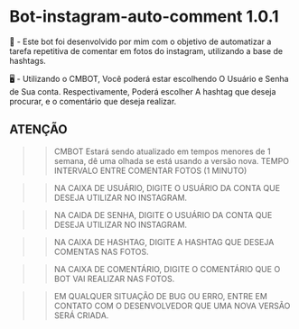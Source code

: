 # Bot-instagram-auto-comment 1.0.1
📘 - Este bot foi desenvolvido por mim com o objetivo de automatizar a tarefa repetitiva de comentar em fotos do instagram, utilizando a base de hashtags.

🖥 - Utilizando o CMBOT, Você poderá estar escolhendo O Usuário e Senha de Sua conta. Respectivamente, Poderá escolher A hashtag que deseja procurar,
e o comentário que deseja realizar.
 
 
 ## ATENÇÃO
 
>>CMBOT Estará sendo atualizado em tempos menores de 1 semana, dê uma olhada se está usando a versão nova. 
>>TEMPO INTERVALO ENTRE COMENTAR FOTOS (1 MINUTO)

>>NA CAIXA DE USUÁRIO, DIGITE O USUÁRIO DA CONTA QUE DESEJA UTILIZAR NO INSTAGRAM.

>>NA CAIDA DE SENHA, DIGITE O USUÁRIO DA CONTA QUE DESEJA UTILIZAR NO INSTAGRAM.

>>NA CAIXA DE HASHTAG, DIGITE A HASHTAG QUE DESEJA COMENTAS NAS FOTOS.

>>NA CAIXA DE COMENTÁRIO, DIGITE O COMENTÁRIO QUE O BOT VAI REALIZAR NAS FOTOS.

>>EM QUALQUER SITUAÇÃO DE BUG OU ERRO, ENTRE EM CONTATO COM O DESENVOLVEDOR QUE UMA NOVA VERSÃO SERÁ CRIADA.

